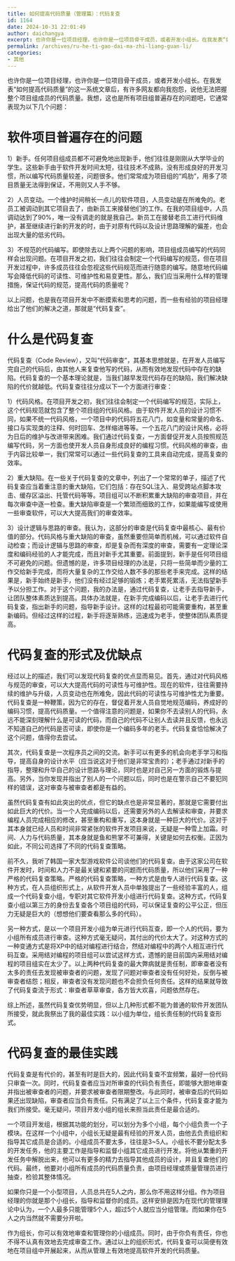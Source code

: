 ```yaml
---
title: 如何提高代码质量（管理篇）：代码复查
id: 1164
date: 2024-10-31 22:01:49
author: daichangya
excerpt: 也许你是一位项目经理，也许你是一位项目骨干成员，或者开发小组长。在我发表“如何提高代码质量”的这一系列文章后，有许多网友都向我抱怨，说他无法把握整个项目组成员的代码质量。我想，这也是所有项目组普遍存在的问题吧，它通常表现为以下几个问题：　
permalink: /archives/ru-he-ti-gao-dai-ma-zhi-liang-guan-li/
categories:
- 其他
---
```



也许你是一位项目经理，也许你是一位项目骨干成员，或者开发小组长。在我发表“如何提高代码质量”的这一系统文章后，有许多网友都向我抱怨，说他无法把握整个项目组成员的代码质量。我想，这也是所有项目组普遍存在的问题吧，它通常表现为以下几个问题：

# 软件项目普遍存在的问题

1）新手。任何项目组成员都不可避免地出现新手，他们往往是刚刚从大学毕业的学生。这些新手由于软件开发时间太短，往往技术不成熟，没有形成良好的开发习惯，所以编写代码质量较差，问题很多。他们常常成为项目组的“鸡肋”，用多了项目质量无法得到保证，不用则又人手不够。

2）人员变动。一个维护时间稍长一点儿的软件项目，人员变动是在所难免的。老员工被调动到其它项目去了，由新员工来接替他们的工作。在我的项目组中，人员调动达到了90%，唯一没有调走的就是我自己。新员工在接替老员工进行代码维护，甚至继续进行新的开发的时，由于对原有代码以及设计思路理解的偏差，也会出现大量的低劣代码。

3）不规范的代码编写。即使除去以上两个问题的影响，项目组成员编写的代码同样会出现问题。在项目开发之初，我们往往会制定一个代码编写的规范，但在项目开发过程中，许多成员往往会忽视这些代码规范而进行随意的编写。随意地代码编写会降低代码的可读性、可维护性和易变更性。那么，我们应当采用什么样的管理措施，保证代码的规范，提高代码的质量呢？

以上问题，也是我在项目开发中不断摸索和思考的问题，而一些有经验的项目经理给出了他们的解决之道，那就是“代码复查”。

# 什么是代码复查

代码复查（Code Review），又叫“代码审查”，其基本思想就是，在开发人员编写完自己的代码后，由其他人来复查他写的代码，从而有效地发现代码中存在的缺陷。代码复查的一个基本理论就是，当我们越早发现代码存在的缺陷，我们解决缺陷的代价就越低。代码复查往往分成以下一个方面进行审查：

1）代码风格。在项目开发之初，我们往往会制定一个代码编写的规范，实际上，这个代码规范就包含了整个项目组的代码风格。由于软件开发人员的设计习惯不同，如果不统一代码风格，一个项目中的代码将五花八门，如变量和常量的命名、接口与实现类的注释、何时回车、怎样缩进等等。一个五花八门的设计风格，必将为日后的维护与改进带来困难。我们通过代码复查，一方面督促开发人员按照规范编写代码，另一方面也使开发人员自身形成良好的编程习惯。代码风格的审查，由于内容比较单一，我们常常可以通过一些代码复查的工具来自动完成，提高复查的效率。

2）重大缺陷。在一些关于代码复查的文章中，列出了一个常常的单子，描述了代码复查应当着重注意的重大缺陷，它们包括：存在SQL注入、易受跨站点脚本攻击、缓存区溢出、托管代码等等。项目组可以不断积累重大缺陷的审查项目，并在每次审查中逐一检查。重大缺陷审查是一个繁琐而细致的工作，如果能编写或使用一些审查软件，可以大大提高我们的审查效率。

3）设计逻辑与思路的审查。我认为，这部分的审查是代码复查中最核心、最有价值的部分。代码风格与重大缺陷的审查，虽然重要但简单而机械，可以通过软件自动检查；而设计逻辑与思路的审查，却是复杂而有深度的审查，需要有一定理论深度和编码经验的人才能完成，而且对新手尤其重要。前面提到，新手是任何项目组不可避免的问题。但遗憾的是，许多项目经理的办法是，只将一些简单而少量的工作交给新手完成，而将大量复杂的工作交给人数不多的那些老手来完成。这样的结果是，新手始终是新手，他们没有经过足够的锻炼；老手累死累活，无法指望新手予以分担工作。对于这个问题，我的办法是，通过代码复查，让老手去指导新手，让团队整体素质达到提高。具体办法就是，在新手完成编码以后，让老手去进行代码复查，指出新手的问题，指导新手设计。这样的过程最初可能需要重构，甚至重新编码。但经过这样的过程，新手将逐渐熟练，迅速成为老手，使整体团队素质提高。

# 代码复查的形式及优缺点

经过以上的描述，我们可以发现代码复查的优点显而易见。首先，通过对代码风格与规范的审查，可以大大提高代码的可读性与可维护性。现在的软件，往往需要持续的维护与升级，人员变动也在所难免，因此代码的可读性与可维护性尤为重要。代码复查是一种鞭策，因为它的存在，督促着开发人员自觉地规范编码，养成好的编码习惯，提高代码质量。一个值得注意的问题是，如果你不去读别人的代码，永远不能深刻理解什么是可读的代码，而自己的代码不让别人去读并且反馈，也永远不知道自己的代码是否可读，即使你是一个编码多年的老手。代码复查恰恰解决了这个问题，值得你去尝试。

其次，代码复查是一次程序员之间的交流。新手可以有更多的机会向老手学习和指导，提高自身的设计水平（应当说这对于他们是非常宝贵的）；老手通过对新手的指导，整理和升华自己的设计思路与理论，同时也是对自己另一方面的锻炼与提高。另外，当你发现并指出了别人的一个问题以后，同时也是在警示自己不要犯同样的错误，这对审查与被审查者都是有益的。

虽然代码复查有如此突出的优点，但它的缺点也是非常显著的，那就是它需要付出如此巨大的代价。当一个人完成编码以后，还需要另外的人去解读和审查，并要求编程人员完成相应的修改，甚至重构和重写，这本身就是一种巨大的代价。这对于其本身就已经人员和时间非常紧张的软件开发项目来说，无疑是一种雪上加霜。时间、人力与代码质量，其本身就是鱼和熊掌不可兼得，关键是如何去权衡。正因为如此，不同公司选择了不同的代码复查策略。

前不久，我听了韩国一家大型游戏软件公司谈他们的代码复查。由于这家公司在软件开发时，时间和人力不是最关键和紧要的问题而代码质量，所以他们采用了一种严格的代码复查策略。严格的代码复查策略，一种方式是由专人进行代码复查。这种方式，在人员组织形式上，从软件开发人员中单独提出了一些经验丰富的人，组成一个代码复查小组，专职对其它软件开发小组进行代码复查。这种方式，代码复查小组以第三方的身份去复查各个项目组的代码，可以保证复查的公平公正，但压力无疑是巨大的（想想他们要查看那么多的代码）。

另一种方式，是以一个项目开发小组为单元进行代码互查，即一个人的代码，要为小组所有成员进行审查。这种方式毫无疑问，其付出的代价太大了。对这种方式的一种变通方式是将XP中的结对编程进行结合，然结对编程中的两个人相互进行代码互查。采用结对编程的项目组可以尝试这样方式，遗憾的是目前国内采用结对编程的项目组实在太少了。以上两种代码复查的最大弊病就是责任制，即审查者没有太多的责任去发现被审查者的问题，发现了问题对审查者没有任何好处，反倒与被审查者结怨；相反，审查者没有发现问题也不会担负任何责任。这样的结果就导致了代码复查流于形式：审查者草草审查，各方皆大欢喜，问题依然存在。

综上所述，虽然代码复查优势明显，但以上几种形式都不能为普通的软件开发团队所接受，就此我祭出了我的最佳实践：以小组为单位，组长责任制的代码复查形式。

# 代码复查的最佳实践

代码复查是有代价的，甚至有时是巨大的，因此代码复查不宜频繁，最好一份代码只审查一次。同时，代码复查者应当对所审查的代码负有责任，即能够大胆地审查并指出被审查者的问题，并要求被审查者限期整改。与此同时，被审查后的代码如果还出现缺陷，审查者应当负有责任。只有满足了以上三个条件，代码复查才能为我们所接受。毫无疑问，项目开发小组的组长来担当此责任是最合适的。

一个项目开发组，根据其功能的划分，可以划分为多个小组，每个小组负责一个子模块。在这样一个小组中，小组长无疑是最有经验的开发人员，由他去负责组织和指导其它成员是合适的。小组成员不要太多，往往是3~5人。小组长不要分配太多的开发任务，他的主要工作是指导和监督小组其它成员进行开发。将他从繁重的开发任务中解脱出来，他可以有更多的精力去指导其他成员的设计，并且复查他们的代码。最终，他要对小组所有成员的代码质量负责，由项目经理或质量管理员进行抽查，检验其整体情况。

如果你只是一个小型项目，人员总共在5人之内，那么你不用这样分组。作为项目经理的你就是那个小组长，指导和监督你的成员。这样安排是因为在现代的管理理论中认为，一个人最多只能管理5个人，超过5个人就应当分组管理。而如果你在5人之内当然就不需要分开啦。

作为组长，你可以有效地审查和管理你的小组成员。同时，由于你负有责任，你也不得不认真有效地去完成审查工作。通过以上的组织形式，代码复查可以简便有效地在项目组中开展起来，从而从管理上有效地提高软件开发的代码质量。
